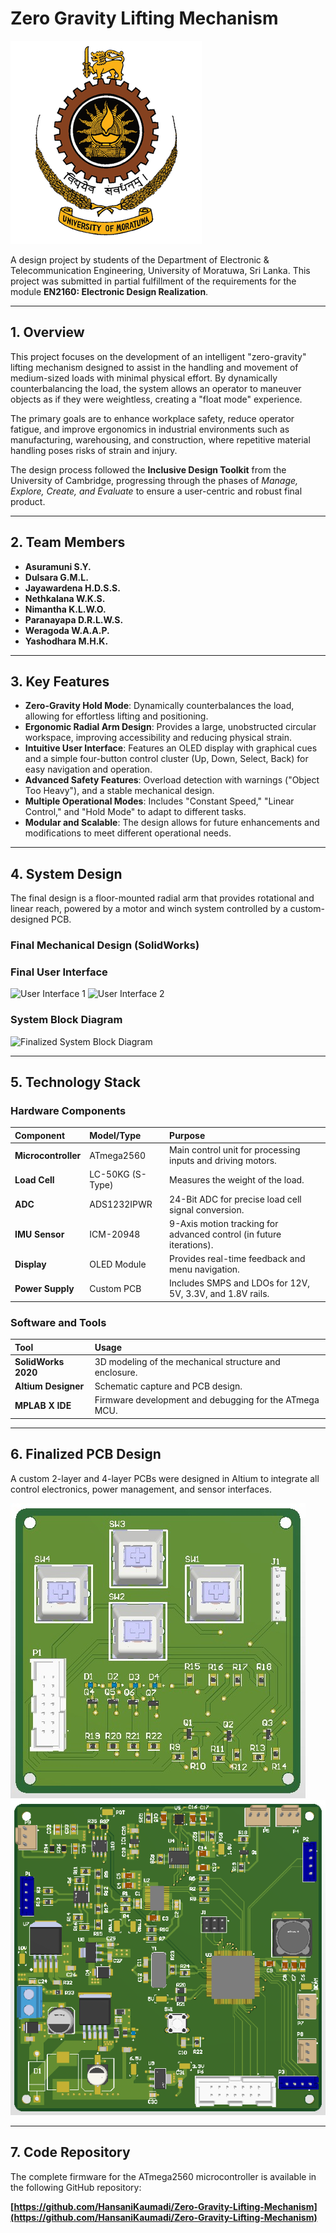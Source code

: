 # Zero Gravity Lifting Mechanism

![University of Moratuwa Logo](img/uom_logo.png)

A design project by students of the Department of Electronic & Telecommunication Engineering, University of Moratuwa, Sri Lanka. This project was submitted in partial fulfillment of the requirements for the module **EN2160: Electronic Design Realization**.

---

## 1. Overview

This project focuses on the development of an intelligent "zero-gravity" lifting mechanism designed to assist in the handling and movement of medium-sized loads with minimal physical effort. By dynamically counterbalancing the load, the system allows an operator to maneuver objects as if they were weightless, creating a "float mode" experience.

The primary goals are to enhance workplace safety, reduce operator fatigue, and improve ergonomics in industrial environments such as manufacturing, warehousing, and construction, where repetitive material handling poses risks of strain and injury.

The design process followed the **Inclusive Design Toolkit** from the University of Cambridge, progressing through the phases of *Manage, Explore, Create, and Evaluate* to ensure a user-centric and robust final product.

---

## 2. Team Members

*   **Asuramuni S.Y.**
*   **Dulsara G.M.L.**
*   **Jayawardena H.D.S.S.**
*   **Nethkalana W.K.S.**
*   **Nimantha K.L.W.O.**
*   **Paranayapa D.R.L.W.S.**
*   **Weragoda W.A.A.P.**
*   **Yashodhara M.H.K.**

---

## 3. Key Features

*   **Zero-Gravity Hold Mode**: Dynamically counterbalances the load, allowing for effortless lifting and positioning.
*   **Ergonomic Radial Arm Design**: Provides a large, unobstructed circular workspace, improving accessibility and reducing physical strain.
*   **Intuitive User Interface**: Features an OLED display with graphical cues and a simple four-button control cluster (Up, Down, Select, Back) for easy navigation and operation.
*   **Advanced Safety Features**: Overload detection with warnings ("Object Too Heavy"), and a stable mechanical design.
*   **Multiple Operational Modes**: Includes "Constant Speed," "Linear Control," and "Hold Mode" to adapt to different tasks.
*   **Modular and Scalable**: The design allows for future enhancements and modifications to meet different operational needs.

---

## 4. System Design

The final design is a floor-mounted radial arm that provides rotational and linear reach, powered by a motor and winch system controlled by a custom-designed PCB.

### Final Mechanical Design (SolidWorks)


### Final User Interface
  ![User Interface 1]()
  ![User Interface 2]()


### System Block Diagram
![Finalized System Block Diagram]()

---

## 5. Technology Stack

### Hardware Components

| Component | Model/Type | Purpose |
| :--- | :--- | :--- |
| **Microcontroller** | ATmega2560 | Main control unit for processing inputs and driving motors. |
| **Load Cell** | LC-50KG (S-Type) | Measures the weight of the load. |
| **ADC** | ADS1232IPWR | 24-Bit ADC for precise load cell signal conversion. |
| **IMU Sensor** | ICM-20948 | 9-Axis motion tracking for advanced control (in future iterations). |
| **Display** | OLED Module | Provides real-time feedback and menu navigation. |
| **Power Supply** | Custom PCB | Includes SMPS and LDOs for 12V, 5V, 3.3V, and 1.8V rails. |

### Software and Tools

| Tool | Usage |
| :--- | :--- |
| **SolidWorks 2020** | 3D modeling of the mechanical structure and enclosure. |
| **Altium Designer** | Schematic capture and PCB design. |
| **MPLAB X IDE** | Firmware development and debugging for the ATmega MCU. |

---

## 6. Finalized PCB Design

A custom 2-layer and 4-layer PCBs were designed in Altium to integrate all control electronics, power management, and sensor interfaces.

   ![pcb1](img/pcb1.jpeg)
   ![pcb2](img/pcb2.png)


---

## 7. Code Repository

The complete firmware for the ATmega2560 microcontroller is available in the following GitHub repository:

**[https://github.com/HansaniKaumadi/Zero-Gravity-Lifting-Mechanism](https://github.com/HansaniKaumadi/Zero-Gravity-Lifting-Mechanism)**
